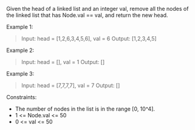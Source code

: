 Given the head of a linked list and an integer val, remove all the nodes of the linked list that has Node.val == val, and return the new head.

Example 1:
> Input: head = [1,2,6,3,4,5,6], val = 6
> Output: [1,2,3,4,5]

Example 2:
> Input: head = [], val = 1
> Output: []

Example 3:
> Input: head = [7,7,7,7], val = 7
> Output: []
 
Constraints:
- The number of nodes in the list is in the range [0, 10^4].
- 1 <= Node.val <= 50
- 0 <= val <= 50